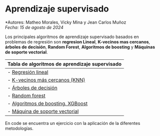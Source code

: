 # Aprendizaje supervisado

*Autores: Matheo Morales, Vicky Mina y Jean Carlos Muñoz  
*Fecha: 15 de agosto de 2024*

Los principales algoritmos de aprendizaje supervisado basados en problemas de regresión son **regresion Lineal**, **K-vecinos mas cercanos**, **árboles de decisión**, **Random Forest**, **Algoritmos de boosting** y **Máquinas de soporte vectorial**. 

| Tabla de algoritmos de aprendizaje supervisado|
|-----------------------------------------------|
|- [Regresión lineal](<Regresión lineal.md>)    |
|- [K-vecinos más cercanos (KNN)](<KNN.md>)     |
|- [Árboles de decisión](<Árboles de decisión.md>)|
|- [Random forest](<Random forest.md>)|
|- [Algoritmos de boosting. XGBoost](<Algoritmos de boosting.md>)|
|- [Máquina de soporte vectorial](<Máquina de soporte vectorial.md>)|

En code se encuentra un ejercicio con la aplicación de la diferentes metodologías.